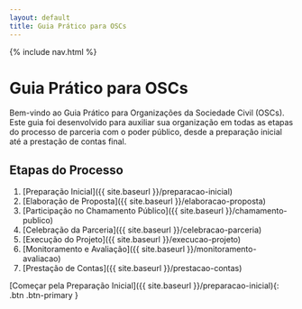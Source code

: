 ```yaml
---
layout: default
title: Guia Prático para OSCs
---
```


<link rel="stylesheet" href="{{ site.font_awesome_url }}">
{% include nav.html %}

# Guia Prático para OSCs

Bem-vindo ao Guia Prático para Organizações da Sociedade Civil (OSCs). Este guia foi desenvolvido para auxiliar sua organização em todas as etapas do processo de parceria com o poder público, desde a preparação inicial até a prestação de contas final.

## Etapas do Processo

1. [Preparação Inicial]({{ site.baseurl }}/preparacao-inicial)
2. [Elaboração de Proposta]({{ site.baseurl }}/elaboracao-proposta)
3. [Participação no Chamamento Público]({{ site.baseurl }}/chamamento-publico)
4. [Celebração da Parceria]({{ site.baseurl }}/celebracao-parceria)
5. [Execução do Projeto]({{ site.baseurl }}/execucao-projeto)
6. [Monitoramento e Avaliação]({{ site.baseurl }}/monitoramento-avaliacao)
7. [Prestação de Contas]({{ site.baseurl }}/prestacao-contas)

[Começar pela Preparação Inicial]({{ site.baseurl }}/preparacao-inicial){: .btn .btn-primary }

<script src="{{ site.baseurl }}/assets/js/layout.js"></script>
